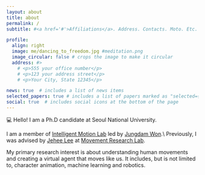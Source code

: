 ```yaml
---
layout: about
title: about
permalink: /
subtitle: #<a href='#'>Affiliations</a>. Address. Contacts. Moto. Etc.

profile:
  align: right
  image: me/dancing_to_freedom.jpg #meditation.png
  image_circular: false # crops the image to make it circular
  address: #>
    # <p>555 your office number</p>
    # <p>123 your address street</p>
    # <p>Your City, State 12345</p>

news: true  # includes a list of news items
selected_papers: true # includes a list of papers marked as "selected={true}"
social: true  # includes social icons at the bottom of the page
---
```


:computer: Hello! I am a Ph.D candidate at Seoul National University. 

I am a member of [Intelligent Motion Lab](https://sites.google.com/view/snuimo/home) led by [Jungdam Won](https://sites.google.com/view/jungdam).\\
Previously, I was advised by [Jehee Lee](https://mrl.snu.ac.kr/~jehee/) at [Movement Research Lab](https://mrl.snu.ac.kr). 


My primary research interest is about understanding human movements and creating a virtual agent that moves like us. 
It includes, but is not limited to, character animation, machine learning and robotics.

<!-- <a style="color:global-theme-color" href="assets/pdf/CV_Nov23.pdf">
<i class="fas fa-file-pdf"></i> Curriculum Vitae</a>  -->

<!-- fa fa-file-pdf -o fa-lg-->

